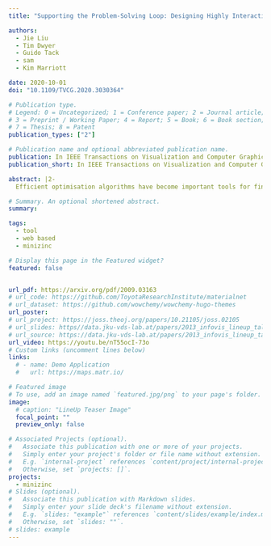 ```yaml
---
title: "Supporting the Problem-Solving Loop: Designing Highly Interactive Optimisation Systems"

authors:
  - Jie Liu
  - Tim Dwyer
  - Guido Tack
  - sam
  - Kim Marriott

date: 2020-10-01
doi: "10.1109/TVCG.2020.3030364"

# Publication type.
# Legend: 0 = Uncategorized; 1 = Conference paper; 2 = Journal article;
# 3 = Preprint / Working Paper; 4 = Report; 5 = Book; 6 = Book section;
# 7 = Thesis; 8 = Patent
publication_types: ["2"]

# Publication name and optional abbreviated publication name.
publication: In IEEE Transactions on Visualization and Computer Graphics
publication_short: In IEEE Transactions on Visualization and Computer Graphics

abstract: |2-
  Efficient optimisation algorithms have become important tools for finding high-quality solutions to hard, real-world problems such as production scheduling, timetabling, or vehicle routing. These algorithms are typically “black boxes” that work on mathematical models of the problem to solve. However, many problems are difficult to fully specify, and require a “human in the loop” who collaborates with the algorithm by refining the model and guiding the search to produce acceptable solutions. Recently, the Problem-Solving Loop was introduced as a high-level model of such interactive optimisation. Here, we present and evaluate nine recommendations for the design of interactive visualisation tools supporting the Problem-Solving Loop. They range from the choice of visual representation for solutions and constraints to the use of a solution gallery to support exploration of alternate solutions. We first examined the applicability of the recommendations by investigating how well they had been supported in previous interactive optimisation tools. We then evaluated the recommendations in the context of the vehicle routing problem with time windows (VRPTW). To do so we built a sophisticated interactive visual system for solving VRPTW that was informed by the recommendations. Ten participants then used this system to solve a variety of routing problems. We report on participant comments and interaction patterns with the tool. These showed the tool was regarded as highly usable and the results generally supported the usefulness of the underlying recommendations.

# Summary. An optional shortened abstract.
summary:

tags:
  - tool
  - web based
  - minizinc

# Display this page in the Featured widget?
featured: false


url_pdf: https://arxiv.org/pdf/2009.03163
# url_code: https://github.com/ToyotaResearchInstitute/materialnet
# url_dataset: https://github.com/wowchemy/wowchemy-hugo-themes
url_poster:
# url_project: https://joss.theoj.org/papers/10.21105/joss.02105
# url_slides: https//data.jku-vds-lab.at/papers/2013_infovis_lineup_talk.pdf
# url_source: https://data.jku-vds-lab.at/papers/2013_infovis_lineup_talk.pptx
url_video: https://youtu.be/nT55ocI-73o
# Custom links (uncomment lines below)
links:
  # - name: Demo Application
  #   url: https://maps.matr.io/

# Featured image
# To use, add an image named `featured.jpg/png` to your page's folder.
image:
  # caption: "LineUp Teaser Image"
  focal_point: ""
  preview_only: false

# Associated Projects (optional).
#   Associate this publication with one or more of your projects.
#   Simply enter your project's folder or file name without extension.
#   E.g. `internal-project` references `content/project/internal-project/index.md`.
#   Otherwise, set `projects: []`.
projects:
  - minizinc
# Slides (optional).
#   Associate this publication with Markdown slides.
#   Simply enter your slide deck's filename without extension.
#   E.g. `slides: "example"` references `content/slides/example/index.md`.
#   Otherwise, set `slides: ""`.
# slides: example
---
```

